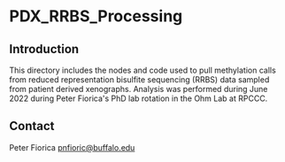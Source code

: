 # PDX_RRBS_Processing

## Introduction
This directory includes the nodes and code used to pull methylation calls from reduced representation bisulfite sequencing (RRBS) data sampled from patient derived xenographs. Analysis was performed during June 2022 during Peter Fiorica's PhD lab rotation in the Ohm Lab at RPCCC.

## Contact
Peter Fiorica
pnfioric@buffalo.edu
